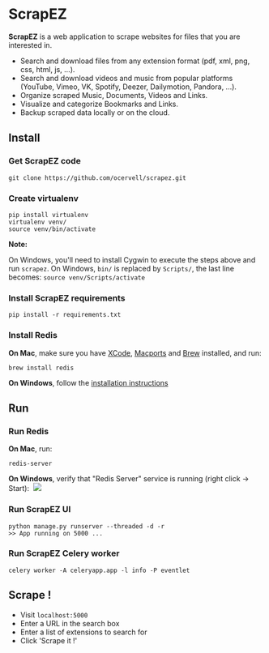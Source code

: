 # ScrapEZ

**ScrapEZ** is a web application to scrape websites for files that you are interested in.

* Search and download files from any extension format (pdf, xml, png, css, html, js, ...).
* Search and download videos and music from popular platforms (YouTube, Vimeo, VK, Spotify, Deezer, Dailymotion, Pandora, ...).
* Organize scraped Music, Documents, Videos and Links.
* Visualize and categorize Bookmarks and Links.
* Backup scraped data locally or on the cloud.

## Install

### Get ScrapEZ code
  ```
  git clone https://github.com/ocervell/scrapez.git
  ```
  
### Create virtualenv
  ```
  pip install virtualenv
  virtualenv venv/
  source venv/bin/activate
  ```
  **Note:** 
  
   On Windows, you'll need to install Cygwin to execute the steps above and run `scrapez`.
   On Windows, `bin/` is replaced by `Scripts/`, the last line becomes: `source venv/Scripts/activate`
  
### Install ScrapEZ requirements
  ```
  pip install -r requirements.txt
  ```
  
### Install Redis
  
  **On Mac**, make sure you have [XCode](https://itunes.apple.com/us/app/xcode/id497799835?mt=12), [Macports](https://guide.macports.org/chunked/installing.macports.html) and [Brew](https://brew.sh/) installed, and run:
  ```
  brew install redis
  ```
  
  **On Windows**, follow the [installation instructions](https://github.com/rgl/redis/downloads)
  
## Run

### Run Redis

  **On Mac**, run:
  ```
  redis-server
  ```
  
  **On Windows**, verify that "Redis Server" service is running (right click -> Start):
  ![](https://user-images.githubusercontent.com/9629314/34919199-f81d5268-f924-11e7-8d3c-faffd8ce1dfd.PNG)

### Run ScrapEZ UI
  ```
  python manage.py runserver --threaded -d -r
  >> App running on 5000 ...
  ```
### Run ScrapEZ Celery worker
  ```
  celery worker -A celeryapp.app -l info -P eventlet
  ```

## Scrape !
* Visit `localhost:5000`
* Enter a URL in the search box
* Enter a list of extensions to search for
* Click 'Scrape it !'
